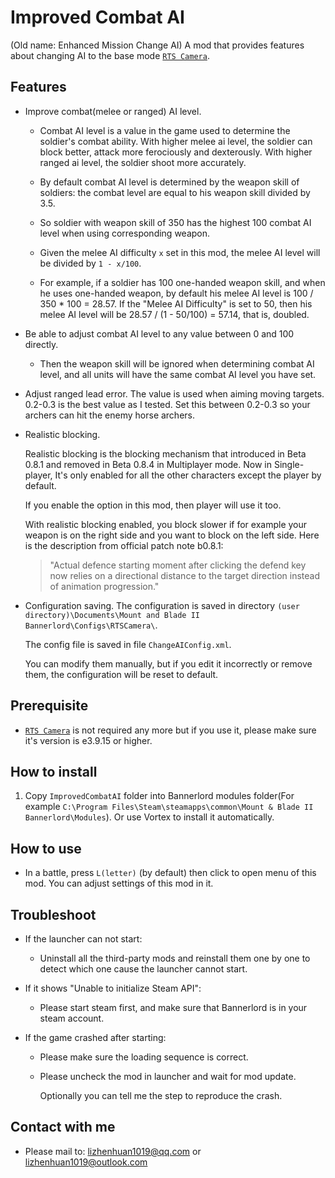 # Improved Combat AI
(Old name: Enhanced Mission Change AI)
A mod that provides features about changing AI to the base mode [`RTS Camera`](https://www.nexusmods.com/mountandblade2bannerlord/mods/355).

## Features
- Improve combat(melee or ranged) AI level.

  - Combat AI level is a value in the game used to determine the soldier's combat ability. With higher melee ai level, the soldier can block better, attack more ferociously and dexterously. With higher ranged ai level, the soldier shoot more accurately.

  - By default combat AI level is determined by the weapon skill of soldiers: the combat level are equal to his weapon skill divided by 3.5.

  - So soldier with weapon skill of 350 has the highest 100 combat AI level when using corresponding weapon.

  - Given the melee AI difficulty `x` set in this mod, the melee AI level will be divided by `1 - x/100`.

  - For example, if a soldier has 100 one-handed weapon skill, and when he uses one-handed weapon, by default his melee AI level is 100 / 350 * 100 = 28.57. If the "Melee AI Difficulty" is set to 50, then his melee AI level will be 28.57 / (1 - 50/100) = 57.14, that is, doubled.

- Be able to adjust combat AI level to any value between 0 and 100 directly.

  - Then the weapon skill will be ignored when determining combat AI level, and all units will have the same combat AI level you have set.

- Adjust ranged lead error. The value is used when aiming moving targets. 0.2-0.3 is the best value as I tested. Set this between 0.2-0.3 so your archers can hit the enemy horse archers.

- Realistic blocking.

  Realistic blocking is the blocking mechanism that introduced in Beta 0.8.1 and removed in Beta 0.8.4 in Multiplayer mode. Now in Single-player, It's only enabled for all the other characters except the player by default.

  If you enable the option in this mod, then player will use it too.

  With realistic blocking enabled, you block slower if for example your weapon is on the right side and you want to block on the left side.
  Here is the description from official patch note b0.8.1:
  > "Actual defence starting moment after clicking the defend key now relies on a directional distance to the target direction instead of animation progression."

- Configuration saving. The configuration is saved in directory `(user directory)\Documents\Mount and Blade II Bannerlord\Configs\RTSCamera\`.
  
  The config file is saved in file `ChangeAIConfig.xml`.

  You can modify them manually, but if you edit it incorrectly or remove them, the configuration will be reset to default.

## Prerequisite
- [`RTS Camera`](https://www.nexusmods.com/mountandblade2bannerlord/mods/355) is not required any more but if you use it, please make sure it's version is e3.9.15 or higher.

## How to install
1. Copy `ImprovedCombatAI` folder into Bannerlord modules folder(For example `C:\Program Files\Steam\steamapps\common\Mount & Blade II Bannerlord\Modules`). Or use Vortex to install it automatically.

## How to use
- In a battle, press `L(letter)` (by default) then click to open menu of this mod. You can adjust settings of this mod in it.

## Troubleshoot
- If the launcher can not start:

  - Uninstall all the third-party mods and reinstall them one by one to detect which one cause the launcher cannot start.

- If it shows "Unable to initialize Steam API":

  - Please start steam first, and make sure that Bannerlord is in your steam account.

- If the game crashed after starting:

  - Please make sure the loading sequence is correct.

  - Please uncheck the mod in launcher and wait for mod update.

    Optionally you can tell me the step to reproduce the crash.

## Contact with me
* Please mail to: lizhenhuan1019@qq.com or lizhenhuan1019@outlook.com
